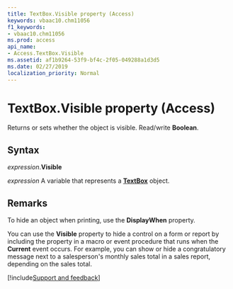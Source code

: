 ```yaml
---
title: TextBox.Visible property (Access)
keywords: vbaac10.chm11056
f1_keywords:
- vbaac10.chm11056
ms.prod: access
api_name:
- Access.TextBox.Visible
ms.assetid: af1b9264-53f9-bf4c-2f05-049288a1d3d5
ms.date: 02/27/2019
localization_priority: Normal
---
```



# TextBox.Visible property (Access)

Returns or sets whether the object is visible. Read/write **Boolean**.


## Syntax

_expression_.**Visible**

_expression_ A variable that represents a **[TextBox](Access.TextBox.md)** object.


## Remarks

To hide an object when printing, use the **DisplayWhen** property.

You can use the **Visible** property to hide a control on a form or report by including the property in a macro or event procedure that runs when the **Current** event occurs. For example, you can show or hide a congratulatory message next to a salesperson's monthly sales total in a sales report, depending on the sales total.




[!include[Support and feedback](~/includes/feedback-boilerplate.md)]